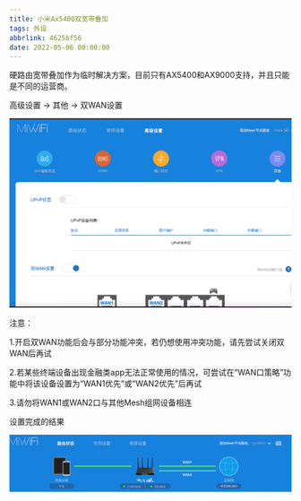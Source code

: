 ```yaml
---
title: 小米Ax5400双宽带叠加
tags: 外设
abbrlink: 4625bf56
date: 2022-05-06 00:00:00
---
```




硬路由宽带叠加作为临时解决方案，目前只有AX5400和AX9000支持，并且只能是不同的运营商。


高级设置 -> 其他 -> 双WAN设置<!--more-->

![双WAN](https://raw.githubusercontent.com/Xu-Hardy/image-host/master/20230124150814.png)


注意：

1.开启双WAN功能后会与部分功能冲突，若仍想使用冲突功能，请先尝试关闭双WAN后再试

2.若某些终端设备出现金融类app无法正常使用的情况，可尝试在“WAN口策略”功能中将该设备设置为“WAN1优先”或“WAN2优先”后再试

3.请勿将WAN1或WAN2口与其他Mesh组网设备相连


设置完成的结果

![效果图](https://raw.githubusercontent.com/Xu-Hardy/image-host/master/20230124150839.png)
